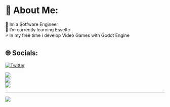 # 💫 About Me:
🔭 Im a Sotfware Engineer<br>🌱 I’m currently learning Esvelte<br>⚡ In my free time i develop Video Games with Godot Engine


## 🌐 Socials:
[![Twitter](https://img.shields.io/badge/Twitter-%231DA1F2.svg?logo=Twitter&logoColor=white)](https://twitter.com/https://twitter.com/Im_a_GDeveloper) 



![](https://github-readme-stats.vercel.app/api?username=Im-a-GDeveloper&theme=dark&hide_border=true&include_all_commits=true&count_private=true)<br/>
![](https://github-readme-streak-stats.herokuapp.com/?user=Im-a-GDeveloper&theme=dark&hide_border=true)<br/>
![](https://github-readme-stats.vercel.app/api/top-langs/?username=Im-a-GDeveloper&theme=dark&hide_border=true&include_all_commits=true&count_private=true&layout=compact)

---
[![](https://visitcount.itsvg.in/api?id=Im-a-GDeveloper&icon=5&color=12)](https://visitcount.itsvg.in)

<!-- Proudly created with GPRM ( https://gprm.itsvg.in ) -->
